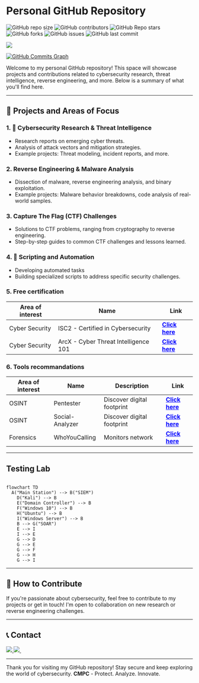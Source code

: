 # Personal GitHub Repository

![GitHub repo size](https://img.shields.io/github/repo-size/C-M-P-C/C-M-P-C.github.io)
![GitHub contributors](https://img.shields.io/github/contributors/C-M-P-C/C-M-P-C.github.io)
![GitHub Repo stars](https://img.shields.io/github/stars/C-M-P-C/C-M-P-C.github.io)
![GitHub forks](https://img.shields.io/github/forks/C-M-P-C/C-M-P-C.github.io?style=social)
![GitHub issues](https://img.shields.io/github/issues/C-M-P-C/C-M-P-C.github.io)
![GitHub last commit](https://img.shields.io/github/last-commit/C-M-P-C/C-M-P-C.github.io)

<a href="http://www.github.com/C-M-P-C"><img src="https://github-readme-streak-stats.herokuapp.com/?user=C-M-P-C&stroke=ffffff&background=1c1917&ring=0891b2&fire=0891b2&currStreakNum=ffffff&currStreakLabel=0891b2&sideNums=ffffff&sideLabels=ffffff&dates=ffffff&hide_border=true" /></a>

<a href="http://www.github.com/C-M-P-C"><img src="https://github-readme-activity-graph.cyclic.app/graph?username=C-M-P-C&bg_color=1c1917&color=ffffff&line=0891b2&point=ffffff&area_color=1c1917&area=true&hide_border=true&custom_title=GitHub%20Commits%20Graph" alt="GitHub Commits Graph" /></a>


Welcome to my personal GitHub repository! This space will showcase projects and contributions related to cybersecurity research, threat intelligence, reverse engineering, and more. Below is a summary of what you'll find here.

---

## 🚀 Projects and Areas of Focus

### 1. **🔐 Cybersecurity Research & Threat Intelligence**
   - Research reports on emerging cyber threats.
   - Analysis of attack vectors and mitigation strategies.
   - Example projects: Threat modeling, incident reports, and more.

### 2. **Reverse Engineering & Malware Analysis**
   - Dissection of malware, reverse engineering analysis, and binary exploitation.
   - Example projects: Malware behavior breakdowns, code analysis of real-world samples.

### 3. **Capture The Flag (CTF) Challenges**
   - Solutions to CTF problems, ranging from cryptography to reverse engineering.
   - Step-by-step guides to common CTF challenges and lessons learned.

### 4. **🤖 Scripting and Automation**
   - Developing automated tasks
   - Building specialized scripts to address specific security challenges.

### 5. **Free certification**

   Area of interest  | Name | Link
   ------------- | ------------- | -------------
   Cyber Security  | ISC2 - Certified in Cybersecurity  | <a href="https://www.isc2.org/landing/1mcc" target="_blank" style="color: blue; font-weight: bold;">Click here</a>
   Cyber Security  | ArcX - Cyber Threat Intelligence 101  | <a href="https://arcx.io/courses/cyber-threat-intelligence-101" target="_blank" style="color: blue; font-weight: bold;">Click here</a>

 ### 6. **Tools recommandations**

 Area of interest  | Name | Description | Link
   ------------- | ------------- | ------------- | -------------
   OSINT  | Pentester | Discover digital footprint | <a href="https://pentester.com/" target="_blank" style="color: blue; font-weight: bold;">Click here</a>
   OSINT | Social-Analyzer | Discover digital footprint | <a href="https://github.com/qeeqbox/social-analyzer" target="_blank" style="color: blue; font-weight: bold;">Click here</a>
   Forensics  | WhoYouCalling | Monitors network | <a href="https://github.com/H4NM/WhoYouCalling" target="_blank" style="color: blue; font-weight: bold;">Click here</a>
   
---

## Testing Lab

```mermaid

flowchart TD
  A("Main Station") --> B("SIEM")
    D("Kali") --> B
    E("Domain Controller") --> B
    F("Windows 10") --> B
    H("Ubuntu") --> B
    I("Windows Server") --> B
    B --> G("SOAR")
    E --> I
    I --> E
    G --> D
    G --> E
    G --> F
    G --> H
    G --> I

```
---

## 🤝 How to Contribute
If you're passionate about cybersecurity, feel free to contribute to my projects or get in touch! I'm open to collaboration on new research or reverse engineering challenges.

---
## 📞 Contact

<a href="https://x.com/learntocatch" target="_blank">  <img src="https://img.shields.io/badge/Twitter-1DA1F2?style=for-the-badge&logo=twitter&logoColor=white"/> </a>  <a href="mailto:c-m-p-c@hotmail.com">   <img src="https://img.shields.io/badge/Microsoft_Outlook-0078D4?style=for-the-badge&logo=microsoft-outlook&logoColor=white" />
</a>   


---
Thank you for visiting my GitHub repository! Stay secure and keep exploring the world of cybersecurity.
**CMPC** - Protect. Analyze. Innovate.


